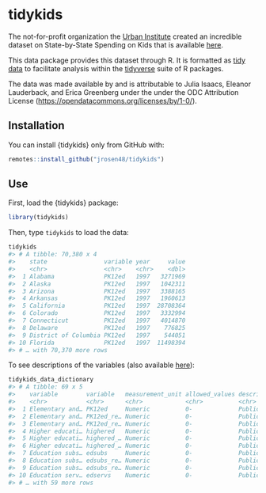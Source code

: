 
<!-- README.md is generated from README.Rmd. Please edit that file -->

# tidykids

<!-- badges: start -->

<!-- badges: end -->

The not-for-profit organization the [Urban
Institute](https://www.urban.org/) created an incredible dataset on
State-by-State Spending on Kids that is available
[here](https://datacatalog.urban.org/dataset/state-state-spending-kids-dataset).

This data package provides this dataset through R. It is formatted as
[tidy data](https://vita.had.co.nz/papers/tidy-data.pdf) to facilitate
analysis within the [tidyverse](https://www.tidyverse.org/) suite of R
packages.

The data was made available by and is attributable to Julia Isaacs,
Eleanor Lauderback, and Erica Greenberg under the under the ODC
Attribution License (<https://opendatacommons.org/licenses/by/1-0/>).

## Installation

You can install {tidykids} only from GitHub with:

``` r
remotes::install_github("jrosen48/tidykids")
```

## Use

First, load the {tidykids} package:

``` r
library(tidykids)
```

Then, type `tidykids` to load the data:

``` r
tidykids
#> # A tibble: 70,380 x 4
#>    state                variable year     value
#>    <chr>                <chr>    <chr>    <dbl>
#>  1 Alabama              PK12ed   1997   3271969
#>  2 Alaska               PK12ed   1997   1042311
#>  3 Arizona              PK12ed   1997   3388165
#>  4 Arkansas             PK12ed   1997   1960613
#>  5 California           PK12ed   1997  28708364
#>  6 Colorado             PK12ed   1997   3332994
#>  7 Connecticut          PK12ed   1997   4014870
#>  8 Delaware             PK12ed   1997    776825
#>  9 District of Columbia PK12ed   1997    544051
#> 10 Florida              PK12ed   1997  11498394
#> # … with 70,370 more rows
```

To see descriptions of the variables (also available
[here](https://datacatalog.urban.org/sites/default/files/data-dictionary-files/State-by-State%20Spending%20on%20Kids%20Data%20Dictionary%20File_0.xlsx)):

``` r
tidykids_data_dictionary
#> # A tibble: 69 x 5
#>    variable        variable   measurement_unit allowed_values description       
#>    <chr>           <chr>      <chr>            <chr>          <chr>             
#>  1 Elementary and… PK12ed     Numeric          0-             Public spending o…
#>  2 Elementary and… PK12ed_re… Numeric          0-             Public spending o…
#>  3 Elementary and… PK12ed_re… Numeric          0-             Public spending o…
#>  4 Higher educati… highered   Numeric          0-             Public spending o…
#>  5 Higher educati… highered_… Numeric          0-             Public spending o…
#>  6 Higher educati… highered_… Numeric          0-             Public spending o…
#>  7 Education subs… edsubs     Numeric          0-             Public spending o…
#>  8 Education subs… edsubs_re… Numeric          0-             Public spending o…
#>  9 Education subs… edsubs_re… Numeric          0-             Public spending o…
#> 10 Education serv… edservs    Numeric          0-             Public spending o…
#> # … with 59 more rows
```
